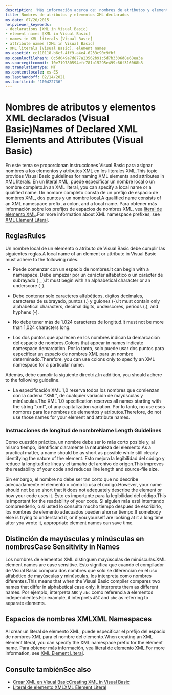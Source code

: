 ```yaml
---
description: 'Más información acerca de: nombres de atributos y elementos XML declarados (Visual Basic)'
title: Nombres de atributos y elementos XML declarados
ms.date: 07/20/2015
helpviewer_keywords:
- declarations [XML in Visual Basic]
- element names [XML in Visual Basic]
- names in XML literals [Visual Basic]
- attribute names [XML in Visual Basic]
- XML literals [Visual Basic], element names
ms.assetid: cc110118-b6cf-4ff9-a4e4-6233c90c9fbf
ms.openlocfilehash: 0c5d049a7d877a23562b91c5d7b3306d8e68ea3a
ms.sourcegitcommit: 10e719780594efc781b15295e499c66f316068b8
ms.translationtype: MT
ms.contentlocale: es-ES
ms.lasthandoff: 02/14/2021
ms.locfileid: "100422736"
---
```

# <a name="names-of-declared-xml-elements-and-attributes-visual-basic"></a><span data-ttu-id="874f6-103">Nombres de atributos y elementos XML declarados (Visual Basic)</span><span class="sxs-lookup"><span data-stu-id="874f6-103">Names of Declared XML Elements and Attributes (Visual Basic)</span></span>

<span data-ttu-id="874f6-104">En este tema se proporcionan instrucciones Visual Basic para asignar nombres a los elementos y atributos XML en los literales XML.</span><span class="sxs-lookup"><span data-stu-id="874f6-104">This topic provides Visual Basic guidelines for naming XML elements and attributes in XML literals.</span></span>  <span data-ttu-id="874f6-105">En un literal XML, puede especificar un nombre local o un nombre completo.</span><span class="sxs-lookup"><span data-stu-id="874f6-105">In an XML literal, you can specify a local name or a qualified name.</span></span> <span data-ttu-id="874f6-106">Un nombre completo consta de un prefijo de espacio de nombres XML, dos puntos y un nombre local.</span><span class="sxs-lookup"><span data-stu-id="874f6-106">A qualified name consists of an XML namespace prefix, a colon, and a local name.</span></span> <span data-ttu-id="874f6-107">Para obtener más información sobre los prefijos de espacios de nombres XML, vea [literal de elemento XML](../../../language-reference/xml-literals/xml-element-literal.md).</span><span class="sxs-lookup"><span data-stu-id="874f6-107">For more information about XML namespace prefixes, see [XML Element Literal](../../../language-reference/xml-literals/xml-element-literal.md).</span></span>  
  
## <a name="rules"></a><span data-ttu-id="874f6-108">Reglas</span><span class="sxs-lookup"><span data-stu-id="874f6-108">Rules</span></span>  

 <span data-ttu-id="874f6-109">Un nombre local de un elemento o atributo de Visual Basic debe cumplir las siguientes reglas.</span><span class="sxs-lookup"><span data-stu-id="874f6-109">A local name of an element or attribute in Visual Basic must adhere to the following rules.</span></span>  
  
- <span data-ttu-id="874f6-110">Puede comenzar con un espacio de nombres.</span><span class="sxs-lookup"><span data-stu-id="874f6-110">It can begin with a namespace.</span></span> <span data-ttu-id="874f6-111">Debe empezar por un carácter alfabético o un carácter de subrayado ( `_` ).</span><span class="sxs-lookup"><span data-stu-id="874f6-111">It must begin with an alphabetical character or an underscore (`_`).</span></span>  
  
- <span data-ttu-id="874f6-112">Debe contener solo caracteres alfabéticos, dígitos decimales, caracteres de subrayado, puntos (.) y guiones (-).</span><span class="sxs-lookup"><span data-stu-id="874f6-112">It must contain only alphabetical characters, decimal digits, underscores, periods (.), and hyphens (-).</span></span>  
  
- <span data-ttu-id="874f6-113">No debe tener más de 1.024 caracteres de longitud.</span><span class="sxs-lookup"><span data-stu-id="874f6-113">It must not be more than 1,024 characters long.</span></span>  
  
- <span data-ttu-id="874f6-114">Los dos puntos que aparecen en los nombres indican la demarcación del espacio de nombres.</span><span class="sxs-lookup"><span data-stu-id="874f6-114">Colons that appear in names indicate namespace demarcation.</span></span> <span data-ttu-id="874f6-115">Por lo tanto, solo puede usar dos puntos para especificar un espacio de nombres XML para un nombre determinado.</span><span class="sxs-lookup"><span data-stu-id="874f6-115">Therefore, you can use colons only to specify an XML namespace for a particular name.</span></span>  
  
 <span data-ttu-id="874f6-116">Además, debe cumplir la siguiente directriz.</span><span class="sxs-lookup"><span data-stu-id="874f6-116">In addition, you should adhere to the following guideline.</span></span>  
  
- <span data-ttu-id="874f6-117">La especificación XML 1,0 reserva todos los nombres que comienzan con la cadena "XML", de cualquier variación de mayúsculas y minúsculas.</span><span class="sxs-lookup"><span data-stu-id="874f6-117">The XML 1.0 specification reserves all names starting with the string "xml", of any capitalization variation.</span></span> <span data-ttu-id="874f6-118">Por lo tanto, no use esos nombres para los nombres de elementos y atributos.</span><span class="sxs-lookup"><span data-stu-id="874f6-118">Therefore, do not use those names for your element and attribute names.</span></span>  
  
### <a name="name-length-guidelines"></a><span data-ttu-id="874f6-119">Instrucciones de longitud de nombre</span><span class="sxs-lookup"><span data-stu-id="874f6-119">Name Length Guidelines</span></span>  

 <span data-ttu-id="874f6-120">Como cuestión práctica, un nombre debe ser lo más corto posible y, al mismo tiempo, identificar claramente la naturaleza del elemento.</span><span class="sxs-lookup"><span data-stu-id="874f6-120">As a practical matter, a name should be as short as possible while still clearly identifying the nature of the element.</span></span> <span data-ttu-id="874f6-121">Esto mejora la legibilidad del código y reduce la longitud de línea y el tamaño del archivo de origen.</span><span class="sxs-lookup"><span data-stu-id="874f6-121">This improves the readability of your code and reduces line length and source-file size.</span></span>  
  
 <span data-ttu-id="874f6-122">Sin embargo, el nombre no debe ser tan corto que no describe adecuadamente el elemento o cómo lo usa el código.</span><span class="sxs-lookup"><span data-stu-id="874f6-122">However, your name should not be so short that it does not adequately describe the element or how your code uses it.</span></span> <span data-ttu-id="874f6-123">Esto es importante para la legibilidad del código.</span><span class="sxs-lookup"><span data-stu-id="874f6-123">This is important for the readability of your code.</span></span> <span data-ttu-id="874f6-124">Si alguien más está intentando comprenderlo, o si usted lo consulta mucho tiempo después de escribirlo, los nombres de elemento adecuados pueden ahorrar tiempo.</span><span class="sxs-lookup"><span data-stu-id="874f6-124">If somebody else is trying to understand it, or if you yourself are looking at it a long time after you wrote it, appropriate element names can save time.</span></span>  
  
## <a name="case-sensitivity-in-names"></a><span data-ttu-id="874f6-125">Distinción de mayúsculas y minúsculas en nombres</span><span class="sxs-lookup"><span data-stu-id="874f6-125">Case Sensitivity in Names</span></span>  

 <span data-ttu-id="874f6-126">Los nombres de elementos XML distinguen mayúsculas de minúsculas.</span><span class="sxs-lookup"><span data-stu-id="874f6-126">XML element names are case sensitive.</span></span> <span data-ttu-id="874f6-127">Esto significa que cuando el compilador de Visual Basic compara dos nombres que solo se diferencian en el uso alfabético de mayúsculas y minúsculas, los interpreta como nombres diferentes.</span><span class="sxs-lookup"><span data-stu-id="874f6-127">This means that when the Visual Basic compiler compares two names that differ in alphabetical case only, it interprets them as different names.</span></span> <span data-ttu-id="874f6-128">Por ejemplo, interpreta `ABC` y `abc` como referencia a elementos independientes.</span><span class="sxs-lookup"><span data-stu-id="874f6-128">For example, it interprets `ABC` and `abc` as referring to separate elements.</span></span>  
  
## <a name="xml-namespaces"></a><span data-ttu-id="874f6-129">Espacios de nombres XML</span><span class="sxs-lookup"><span data-stu-id="874f6-129">XML Namespaces</span></span>  

 <span data-ttu-id="874f6-130">Al crear un literal de elemento XML, puede especificar el prefijo del espacio de nombres XML para el nombre del elemento.</span><span class="sxs-lookup"><span data-stu-id="874f6-130">When creating an XML element literal, you can specify the XML namespace prefix for the element name.</span></span> <span data-ttu-id="874f6-131">Para obtener más información, vea [literal de elemento XML](../../../language-reference/xml-literals/xml-element-literal.md).</span><span class="sxs-lookup"><span data-stu-id="874f6-131">For more information, see [XML Element Literal](../../../language-reference/xml-literals/xml-element-literal.md).</span></span>  
  
## <a name="see-also"></a><span data-ttu-id="874f6-132">Consulte también</span><span class="sxs-lookup"><span data-stu-id="874f6-132">See also</span></span>

- [<span data-ttu-id="874f6-133">Crear XML en Visual Basic</span><span class="sxs-lookup"><span data-stu-id="874f6-133">Creating XML in Visual Basic</span></span>](creating-xml.md)
- [<span data-ttu-id="874f6-134">Literal de elemento XML</span><span class="sxs-lookup"><span data-stu-id="874f6-134">XML Element Literal</span></span>](../../../language-reference/xml-literals/xml-element-literal.md)
